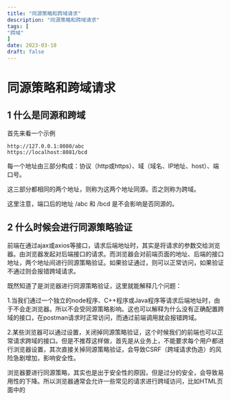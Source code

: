 ```yaml
---
title: "同源策略和跨域请求"  
description: "同源策略和跨域请求"  
tags: [
"跨域"
]  
date: 2023-03-10
draft: false
---
```


# 同源策略和跨域请求

## 1 什么是同源和跨域

首先来看一个示例

```
http://127.0.0.1:8080/abc
https://localhost:8081/bcd
```

每一个地址由三部分构成：协议（http或https）、域（域名、IP地址、host）、端口号。

这三部分都相同的两个地址，则称为这两个地址同源。否之则称为跨域。

这里注意，端口后的地址 /abc 和 /bcd 是不会影响是否同源的。

## 2 什么时候会进行同源策略验证

前端在通过ajax或axios等接口，请求后端地址时，其实是将请求的参数交给浏览器。由浏览器发起对后端接口的请求。而浏览器会对前端页面的地址、后端的接口地址，两个地址间进行同源策略验证。如果验证通过，则可以正常访问，如果验证不通过则会报错跨域请求。

既然知道了是浏览器进行同源策略验证，这里就能解释几个问题：

1.当我们通过一个独立的node程序、C++程序或Java程序等请求后端地址时，由于不会走浏览器。所以不会受同源策略影响。这也可以解释为什么没有正确配置跨域的接口，在postman请求时正常访问，而通过前端调用就会报错跨域。

2.某些浏览器可以通过设置，关闭掉同源策略验证，这个时候我们的前端也可以正常请求跨域的接口。但是不推荐这样做，首先是从业务上，不能要求每个用户都进行浏览器设置，其次直接关掉同源策略验证，会导致CSRF（跨域请求伪造）的风险急剧增加，影响安全性。

浏览器要进行同源策略，其实也是出于安全性的原因，但是过分的安全，会导致易用性的下降。所以浏览器通常会允许一些常见的请求进行跨域访问，比如HTML页面中的<style> <script>等标签，这些标签链接css、js等文件时，其实是不受同源策略影响的。这也是jsonp的核心思想。jsonp的知识会在稍后介绍。

## 3 同源策略的现象

最直观的现象就是，在进行接口调用时，控制台会出现类似CORS、Access-Control-Allow-Origin等报错信息，我们进一步梳理跨域请求的步骤，首先浏览器会根据前端的地址、后端接口的地址进行同源策略验证，当被验证为跨域时，浏览器会预先向对应的接口发起一个OPTIONS请求，检查对应的后端是否允许跨域请求。后端在响应OPTIONS请求时，会在响应头中配置 Access-Control-Allow-Origin，来告诉浏览器允许哪些跨域请求。

常用的配置有

```
Access-Control-Allow-Origin: *
```

星号表示，允许任意地址的跨域请求。也可以通过

```
Access-Control-Allow-Origin: www.baidu.com
```

来指定允许某一个域进行访问。

## 4 如何解决跨域请求问题

我们已经知道了几条规则：

### 4.1 同源策略是浏览器通过OPTIONS请求，验证的后端响应头中的跨域配置。

所以这里可以延伸出两种跨域请求的解决办法

#### 4.1.1 让后端对OPTIONS请求进行处理

让后端对OPTIONS请求进行处理,响应回Access-Control-Allow-Origin: *。浏览器在收到OPTIONS请求的响应后，就会允许当前的跨域请求。

例如@Cross注解或者在拦截器中设置响应头。

#### 4.1.2 前端设置代理

通常使用node的前端项目，可以采用代理（proxy）的方式，来避免跨域，这里其实是绕开了跨域而不是解决问题。

因为前端通过浏览器访问的是代理服务，通常代理服务和前端服务是同源的。所以不会触发浏览器的同源策略。而代理服务是通过编程语言直接发送请求到后端服务，没有经过浏览器。所以也不会触发同源策略。

这里列出未使用代理的请求路径：

前端代码 -> 浏览器JS引擎 -> 后端接口

当使用代理士

前端代码 -> 浏览器JS引擎 -> 代理服务 -> 后端接口

#### 4.1.3 后端设置反向代理

在通常的情况下，除了单体应用，很少直接在后端服务设置Access-Control-Allow-Origin响应头，一是对代码有侵入性，二是设置为星号允许全部跨域请求不安全，而设置为特定的域名时，又会增加额外的配置项。所以通常是在网关服务或反向代理服务器（例如nginx）中配置。

这时前端的访问链路为

前端代码 -> 浏览器JS引擎 -> 反向代理服务 -> 后端接口

看似调用链和前端设置代理是一致的，但主要区别是，当前端配置代理时，浏览器JS引擎和代理服务间，是同源的。所以不会受同源策略的影响。

而后端配置反向代理时，前端和反向代理服务器不同源，代理服务器返回Access-Control-Allow-Origin,这时前端能正常通过同源策略。不会被拦截。

### 4.2 利用HTML标签（jsonp）

通过前面，我们已知浏览器通常会允许一些常见的请求进行跨域访问，比如HTML页面中的<style> <script>等标签，这些标签链接css、js等文件时，其实是不受同源策略影响的。这也是jsonp的核心思想。

所以利用这条通路，我们可以实现另一种形式的接口访问

当我们需要请求后端接口时，我们伪造一个<script>标签，链接到后端的接口地址。这个时候浏览器会认为我们在请求js脚本，而忽略同源策略。缺点也显而易见，后端返回值不再是单纯的数据，而是需要伪装成js脚本。其次这种请求方式由于是伪造的script标签。所以只能支持get请求。

由于这种请求方式已经渐渐消失了，所以在这里不做详细解释。详情自行百度 jsonp

## 5 一些特殊的跨域

上面解释的情况是通常意义上标准的跨域请求的概念，还有一些特殊的情况下，会出现类似跨域的错误。

### 5.1 非法的请求头

在前端调用接口时，有时会出现CORS、Access-Control-Allow-Heades等字样，虽然看起来是出现了跨域请求，但是实际上是设置了一些后端不允许的请求头参数。具体的信息也在OPTIONS请求中，OPTIONS的响应中会包含Access-Control-Allow-Heades列出服务器允许的请求头。当前端设置了后端允许的请求头时，就会出现这种现象，解决办法类似Access-Control-Allow-Origin,让后端设置OPTIONS响应，允许对应的请求头即可。

### 5.2 网关后的服务出错

这也是一种常见的错误，表现形式类似于跨域，但是导致这种问题的原因，在于在网关后的服务或因为不在线，或因为报错。导致网关响应了错误。浏览器误以为是跨域请求。这种情况可以直接使用Postman等工具检查后端服务是否可用。

### 5.3 双重跨域

这其实是一种特殊情况，假设前端调用某后端服务网关，网关消费到某个具体的后端服务。当网关和后端服务都配置了跨域请求头时，就会出现这种问题。原因是OPTIONS的响应头其实是一种特殊的数组，而不是字典。当重复设置响应头时，会让浏览器无法正确识别跨域配置。导致爆出跨域的问题。

## 6 总结

这里我们详细解释了同源和跨域的区别以及如果解决跨域请求的几种思路。在排查跨域问题时，通常的做法是，首先使用工具（Postman等）确认后端服务是否正常，当后端服务正常时，检查浏览器发出的OPTIONS请求是否得到正常响应，检查Access-Control-Allow-Origin、Access-Control-Allow-Heades等参数是否符合预期。再结合几种特殊情况，对跨域请求进行诊断。